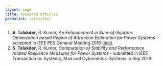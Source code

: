 ```yaml
---
layout: page
title: Research Articles
permalink: /articles/
---
```

1. **S. Talukder**, R. Kumar, *An Enhancement in Sum-of-Squares Optimization based Region of Attraction Estimation for Power Systems* - accepted in IEEE PES General Meeting 2019 ([link](https://drive.google.com/open?id=1Xs304XAEF-wO1cM-tOYCZHEWDD13z-jy)).
2. **S. Talukder**, R. Kumar, *Computation of Stability and Performance related Resilience Measures for Power Systems* - submitted in IEEE Transaction on Systems, Man and Cybernetics: Systems in Sep 2019.
<!--3. **S. Talukder**, R. Kumar, *Online Early Prediction of Long-term Voltage Instability using a Hybrid Deep Neural Network* - submitted for IEEE PES General Meeting 2020.-->


